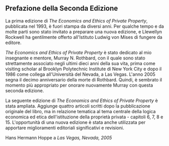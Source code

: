 ## Prefazione della Seconda Edizione

La prima edizione di *The Economics and Ethics of Private Property*, pubblicata nel 1993, è fuori stampa da diversi anni. Per qualche tempo e da molte parti sono stato invitato a preparare una nuova edizione, e Llewellyn Rockwell ha gentilmente offerto all'Istituto Ludwig von Mises di fungere da editore.

*The Economics and Ethics of Private Property* è stato dedicato al mio insegnante e mentore, Murray N. Rothbard, con il quale sono stato strettamente associato negli ultimi dieci anni della sua vita, prima come visiting scholar al Brooklyn Polytechnic Institute di New York City e dopo il 1986 come collega all'Università del Nevada, a Las Vegas. L'anno 2005 segna il decimo anniversario della morte di Rothbard. Quindi, è sembrato il momento più appropriato per onorare nuovamente Murray con questa seconda edizione.

La seguente edizione di *The Economics and Ethics of Private Property* è stata ampliata. Aggiunge quattro articoli scritti dopo la pubblicazione originale del libro, ma in relazione tematica al tema centrale della logica economica ed etica dell'istituzione della proprietà privata - capitoli 6, 7, 8 e 15. L'opportunità di una nuova edizione è stata anche utilizzata per apportare miglioramenti editoriali significativi e revisioni.

Hans Hermann Hoppe
a
*Las Vegas, Nevada, 2005*

